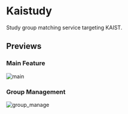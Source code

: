 # Kaistudy

Study group matching service targeting KAIST.

## Previews

### Main Feature

![main](docs/Kaistudy_main_feature.gif)

### Group Management

![group_manage](docs/Kaistudy_manage_group.gif)